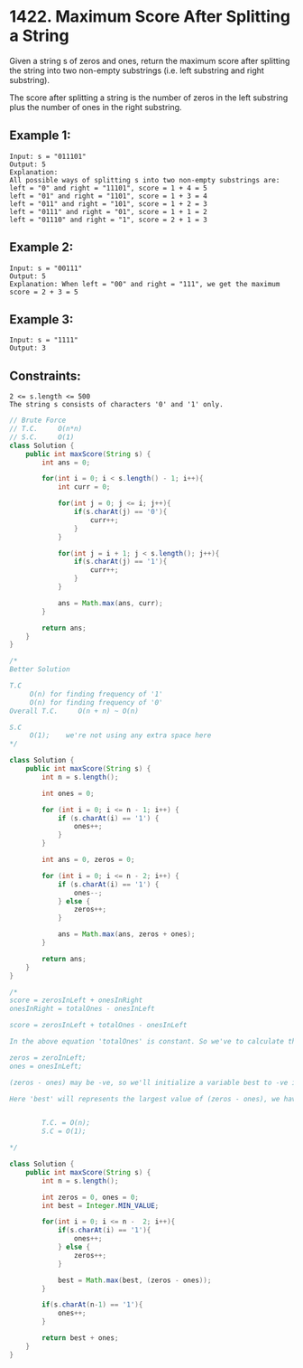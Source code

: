 # 1422. Maximum Score After Splitting a String

Given a string s of zeros and ones, return the maximum score after splitting the string into two non-empty substrings (i.e. left substring and right substring).

The score after splitting a string is the number of zeros in the left substring plus the number of ones in the right substring.


## Example 1:

    Input: s = "011101"
    Output: 5 
    Explanation: 
    All possible ways of splitting s into two non-empty substrings are:
    left = "0" and right = "11101", score = 1 + 4 = 5 
    left = "01" and right = "1101", score = 1 + 3 = 4 
    left = "011" and right = "101", score = 1 + 2 = 3 
    left = "0111" and right = "01", score = 1 + 1 = 2 
    left = "01110" and right = "1", score = 2 + 1 = 3


## Example 2:

    Input: s = "00111"
    Output: 5
    Explanation: When left = "00" and right = "111", we get the maximum score = 2 + 3 = 5


## Example 3:

    Input: s = "1111"
    Output: 3
 

## Constraints:

    2 <= s.length <= 500
    The string s consists of characters '0' and '1' only.


```java
// Brute Force
// T.C.     O(n*n)
// S.C.     O(1)
class Solution {
    public int maxScore(String s) {
        int ans = 0;

        for(int i = 0; i < s.length() - 1; i++){
            int curr = 0;

            for(int j = 0; j <= i; j++){
                if(s.charAt(j) == '0'){
                    curr++;
                }
            }

            for(int j = i + 1; j < s.length(); j++){
                if(s.charAt(j) == '1'){
                    curr++;
                }
            }

            ans = Math.max(ans, curr);
        }

        return ans;
    }
}
```


```java
/*
Better Solution

T.C
     O(n) for finding frequency of '1'
     O(n) for finding frequency of '0'
Overall T.C.     O(n + n) ~ O(n)

S.C
     O(1);    we're not using any extra space here
*/

class Solution {
    public int maxScore(String s) {
        int n = s.length();

        int ones = 0;

        for (int i = 0; i <= n - 1; i++) {
            if (s.charAt(i) == '1') {
                ones++;
            }
        }

        int ans = 0, zeros = 0;

        for (int i = 0; i <= n - 2; i++) {
            if (s.charAt(i) == '1') {
                ones--;
            } else {
                zeros++;
            }

            ans = Math.max(ans, zeros + ones);
        }

        return ans;
    }
}
```


```java
/*
score = zerosInLeft + onesInRight
onesInRight = totalOnes - onesInLeft

score = zerosInLeft + totalOnes - onesInLeft

In the above equation 'totalOnes' is constant. So we've to calculate the maximum of (zeroInLeft - OnesInLeft)

zeros = zeroInLeft;
ones = onesInLeft;

(zeros - ones) may be -ve, so we'll initialize a variable best to -ve infinity.

Here 'best' will represents the largest value of (zeros - ones), we have found so far.


        T.C. = O(n);
        S.C = O(1);

*/

class Solution {
    public int maxScore(String s) {
        int n = s.length();

        int zeros = 0, ones = 0;
        int best = Integer.MIN_VALUE;

        for(int i = 0; i <= n -  2; i++){
            if(s.charAt(i) == '1'){
                ones++;
            } else {
                zeros++;
            }

            best = Math.max(best, (zeros - ones));
        }

        if(s.charAt(n-1) == '1'){
            ones++;
        }

        return best + ones;
    }
}
```